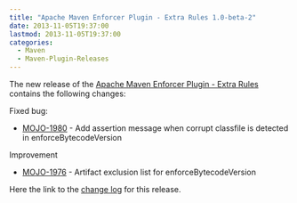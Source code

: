 ```yaml
---
title: "Apache Maven Enforcer Plugin - Extra Rules 1.0-beta-2"
date: 2013-11-05T19:37:00
lastmod: 2013-11-05T19:37:00
categories:
  - Maven
  - Maven-Plugin-Releases
---
```

The new release of the [Apache Maven Enforcer Plugin - Extra Rules](http://mojo.codehaus.org/extra-enforcer-rules/)
contains the following changes:

Fixed bug:

 * [MOJO-1980](https://issues.apache.org/jira/browse/MOJO-1980) - Add assertion message when corrupt classfile is detected in enforceBytecodeVersion

Improvement

 * [MOJO-1976](https://issues.apache.org/jira/browse/MOJO-1976) - Artifact exclusion list for enforceBytecodeVersion

Here the link to the [change log](https://jira.codehaus.org/secure/ReleaseNote.jspa?projectId=11062&version=19563) for this release.
